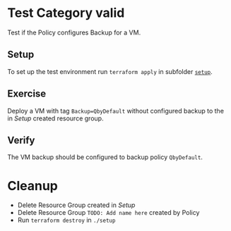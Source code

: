 # Test Category valid

Test if the Policy configures Backup for a VM.

## Setup

To set up the test environment run `terraform apply` in subfolder [`setup`](./setup/).

## Exercise

Deploy a VM with tag `Backup=QbyDefault` without configured backup to the in *Setup* created resource group. 

## Verify

The VM backup should be configured to backup policy `QbyDefault`.

# Cleanup

- Delete Resource Group created in *Setup*
- Delete Resource Group `TODO: Add name here` created by Policy
- Run `terraform destroy` in `./setup`